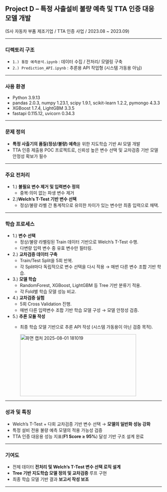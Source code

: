 ## Project D – 특정 사출설비 불량 예측 및 TTA 인증 대응 모델 개발
(S사 자동차 부품 제조기업 / TTA 인증 사업 / 2023.08 ~ 2023.09)

---

### 디렉토리 구조
- `1.) 통합 예측분석.ipynb` : 데이터 수집 / 전처리/ 모델링 구축
- `2.) Prediction_API.ipynb` : 추론용 API 작업형 (시스템 가동용 아님)
---

### 사용 환경
- Python 3.9.13
- pandas 2.0.3, numpy 1.23.1, scipy 1.9.1, scikit-learn 1.2.2, pymongo 4.3.3
- XGBoost 1.7.4, LightGBM 3.3.5
- fastapi 0.115.12, uvicorn 0.34.3


---

### 문제 정의
- **특정 사출기의 품질(정상/불량) 예측**을 위한 지도학습 기반 AI 모델 개발
- TTA 인증 제출용 POC 프로젝트로, 신뢰성 높은 변수 선택 및 교차검증 기반 모델 안정성 확보가 필수

---

### 주요 전처리 
- 1.)	**불필요 변수 제거 및 입력변수 정의**
  - 중복·의미 없는 파생 변수 제거
- 2.)**Welch’s T-Test 기반 변수 선택**
  - 정상/불량 라벨 간 통계적으로 유의한 차이가 있는 변수만 최종 입력으로 채택.


---

### 학습 프로세스  
- 1.) **변수 선택**
  - 정상/불량 라벨링된 Train 데이터 기반으로 Welch’s T-Test 수행.
  - 다변량 입력 변수 중 유효 변수만 필터링.
- 2.) **교차검증 데이터 구축**
  - Train/Test Split을 5회 반복.
  - 각 Split마다 독립적으로 변수 선택을 다시 적용 → 매번 다른 변수 조합 기반 학습.
- 3.) **모델 학습**
  - RandomForest, XGBoost, LightGBM 등 Tree 기반 분류기 적용.
  - 각 Fold별 학습 모델 성능 비교.
- 4.) **교차검증 실험**
  - 5회 Cross Validation 진행.
  - 매번 다른 입력변수 조합 기반 학습 모델 구성 → 모델 안정성 검증.
- 5.) **추론 모듈 작성**
  - 최종 학습 모델 기반으로 추론 API 작성 (시스템 가동용이 아닌 검증 목적).

     <img width="373" height="200" alt="화면 캡처 2025-08-01 181019" src="https://github.com/user-attachments/assets/0a4b7d0f-f7ef-4016-9e25-1f75f0ed8878" />

---

### 성과 및 특징
- Welch’s T-Test + 다회 교차검증 기반 변수 선택 → **모델의 일반화 성능 강화**
- 특정 설비 전용 불량 예측 모델의 적용 가능성 검증
- TTA 인증 대응용 성능 지표(**F1 Score ≥ 95%**) 달성 기반 구조 설계 완료


---

### 기여도
- 전체 데이터 **전처리 및 Welch’s T-Test 변수 선택 로직 설계**
- **Tree 기반 지도학습 모델 정의 및 교차검증** 루프 구현
- 최종 학습 모델 기반 결과 **보고서 작성 보조**

--- 



